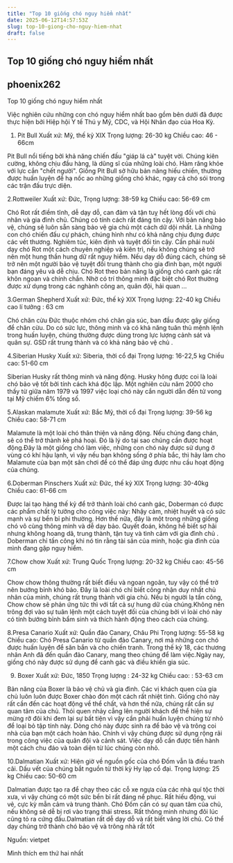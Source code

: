 ```yaml
---
title: "Top 10 giống chó nguy hiểm nhất"
date: 2025-06-12T14:57:53Z
slug: top-10-giong-cho-nguy-hiem-nhat
draft: false
---
```


## Top 10 giống chó nguy hiểm nhất

## phoenix262

Top 10 giống chó nguy hiểm nhất

Việc nghiên cứu những con chó nguy hiểm nhất bao gồm bên dưới đã được thực hiện bởi Hiệp hội Y tế Thú y Mỹ, CDC, và Hội Nhân đạo của Hoa Kỳ.

1. Pit Bull
Xuất xứ: Mỹ, thế kỷ XIX
Trọng lượng: 26-30 kg
Chiều cao: 46 - 66cm

Pit Bull nổi tiếng bởi khả năng chiến đấu "giáp lá cà" tuyệt vời. Chúng kiên cường, không chịu đầu hàng, là dũng sĩ của những loài chó. Hàm răng khỏe với lực cắn "chết người". Giống Pit Bull sở hữu bản năng hiếu chiến, thường được huấn luyện để hạ nốc ao những giống chó khác, ngay cả chó sói trong các trận đấu trực diện.



2.Rottweiler
Xuất xứ: Đức, 
Trọng lượng: 38-59 kg
Chiều cao: 56-69 cm

Chó Rot rất điềm tĩnh, dễ dạy dỗ, can đảm và tận tuỵ hết lòng đối với chủ nhân và gia đình chủ. Chúng có tính cách rất đáng tin cậy. Với bản năng bảo vệ, chúng sẽ luôn sẵn sàng bảo vệ gia chủ một cách dữ dội nhất. Là những con chó chiến đấu cự phách, chúng hình như có khả năng chịu đựng được các vết thương. Nghiêm túc, kiên định và tuyệt đối tin cậy. Cần phải nuôi dạy chó Rot một cách chuyên nghiệp và kiên trì, nếu không chúng sẽ trở nên một hung thần hung dữ rất nguy hiểm. Nếu dạy dỗ đúng cách, chúng sẽ trở nên một người bảo vệ tuyệt đối trung thành cho gia đình bạn, một người bạn đáng yêu và dễ chịu. Chó Rot theo bản năng là giống chó canh gác rất khôn ngoan và chính chắn. Nhờ có trí thông minh đặc biệt chó Rot thường được xử dụng trong các nghành công an, quân đội, hải quan …



3.German Shepherd
Xuất xứ: Đức, thế kỷ XIX
Trọng lượng: 22-40 kg
Chiều cao lí tưởng : 63 cm

Chó chăn cừu Đức thuộc nhóm chó chăn gia súc, ban đầu được gây giống để chăn cừu. Do có sức lực, thông minh và có khả năng tuân thủ mệnh lệnh trong huấn luyện, chúng thường được dùng trong lực lượng cảnh sát và quân sự. GSD rất trung thành và có khả năng bảo vệ chủ .



4.Siberian Husky
Xuất xứ: Siberia, thời cổ đại
Trọng lượng: 16-22,5 kg
Chiều cao: 51-60 cm

Siberian Husky rất thông minh và năng động. Husky hông được coi là loài chó bảo vệ tốt bởi tính cách khá độc lập. Một nghiên cứu năm 2000 cho thấy từ giữa năm 1979 và 1997 việc loại chó này cắn người dẫn đến tử vong tại Mỹ chiếm 6% tổng số.



5.Alaskan malamute
Xuất xứ: Bắc Mỹ, thời cổ đại
Trọng lượng: 39-56 kg
Chiều cao: 58-71 cm

Malamute là một loài chó thân thiện và năng động. Nếu chúng đang chán, sẽ có thể trở thành kẻ phá hoại. Đó là lý do tại sao chúng cần được hoạt động.Đây là một giống chó làm việc, những con chó này được sử dụng ở vùng có khí hậu lạnh, vì vậy nếu bạn không sống ở phía bắc, thì hãy làm cho Malamute của bạn một sân chơi để có thể đáp ứng được nhu cầu hoạt động của chúng.



6.Doberman Pinschers
Xuất xứ: Đức, thế kỷ XIX
Trọng lượng: 30-40kg
Chiều cao: 61-66 cm

Được lai tạo hàng thế kỷ để trở thành loài chó canh gác, Doberman có được các phẩm chất lý tưởng cho công việc này: Nhậy cảm, nhiệt huyết và có sức mạnh và sự bền bỉ phi thường. Hơn thế nữa, đây là một trong những giống chó vô cùng thông minh và dễ dạy bảo. Quyết đoán, không hề biết sợ hãi nhưng không hoang dã, trung thành, tận tuỵ và tình cảm với gia đình chủ . Doberman chỉ tấn công khi nó tin rằng tài sản của mình, hoặc gia đình của mình đang gặp nguy hiểm.



7.Chow chow 
Xuất xứ: Trung Quốc
Trọng lượng: 20-32 kg
Chiều cao: 45-56 cm

Chow chow thông thường rất biết điều và ngoan ngoãn, tuy vậy có thể trở nên bướng bỉnh khó bảo. Đây là loài chó chỉ biết công nhận duy nhất chủ nhân của minh, chúng rất trung thành với gia chủ. Nếu bị người lạ tấn công, Chow chow sẽ phản ứng tức thì với tất cả sự hung dữ của chúng.Không nên trông đợi vào sự tuân lệnh một cách tuyệt đối của chúng bởi vì loài chó này có tính bướng bỉnh bẩm sinh và thích hành động theo cách của chúng.



8.Presa Canario
Xuất xứ: Quần đảo Canary, Châu Phi
Trọng lượng: 55-58 kg
Chiều cao: 
Chó Presa Canario từ quần đảo Canary, nơi mà những con chó được huấn luyện để săn bắn và cho chiến tranh. Trong thế kỷ 18, các thương nhân Anh đã đến quần đảo Canary, mang theo chúng để làm việc.Ngày nay, giống chó này được sử dụng để canh gác và điều khiển gia súc.




9. Boxer
Xuất xứ: Đức, 1850
Trọng lượng : 24-32 kg
Chiều cao: : 53-63 cm

Bản năng của Boxer là bảo vệ chủ và gia đình. Các vị khách quen của gia chủ luôn luôn được Boxer chào đón một cách rất nhiệt tình. Giống chó này rất cần đến các hoạt động về thể chất, và hơn thế nữa, chúng rất cần sự quan tâm của chủ. Thói quen nhảy cẫng lên người khách để thể hiện sự mừng rỡ đôi khi đem lại sự bất tiện vì vậy cần phải huấn luyện chúng từ nhỏ để loại bỏ tập tính này. Dòng chó này được sinh ra để bảo vệ và trông coi nhà của bạn một cách hoàn hảo. Chính vì vậy chúng được sử dụng rộng rãi trong công việc của quân đội và cảnh sát. Việc dạy dỗ cần được tiến hành một cách chu đáo và toàn diện từ lúc chúng còn nhỏ.





10.Dalmatian 
Xuất xứ: Hiện giờ về nguồn gốc của chó Đốm vẫn là điều tranh cãi. Dấu vết của chúng bắt nguồn từ thời kỳ Hy lạp cổ đại.
Trọng lượng: 25 kg
Chiều cao: 50-60 cm

Dalmatian được tạo ra để chạy theo các cỗ xe ngựa của các nhà quí tộc thời xưa, vì vậy chúng có một sức bền bỉ rất đáng nể phục. Rất hiếu động, vui vẻ, cực kỳ mẫn cảm và trung thành. Chó Đốm cần có sự quan tâm của chủ, nếu không sẽ dễ bị rơi vào trạng thái stress. Rất thông minh nhưng đôi lúc cũng tỏ ra cứng đầu.Dalmatian rất dễ dạy dỗ và rất biết vâng lời chủ. Có thể dạy chúng trở thành chó bảo vệ và trông nhà rất tốt





Nguồn: vietpet
 
Mình thích em thứ hai nhất